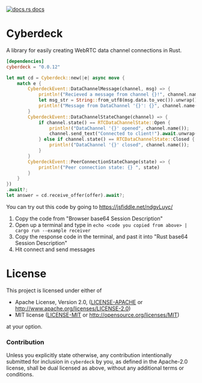<a href="https://docs.rs/cyberdeck"><img src="https://img.shields.io/badge/docs-latest-blue.svg?style=flat-square" alt="docs.rs docs" /></a>

# Cyberdeck
A library for easily creating WebRTC data channel connections in Rust.

```toml
[dependencies]
cyberdeck = "0.0.12"
```

```rust
let mut cd = Cyberdeck::new(|e| async move {
    match e {
        CyberdeckEvent::DataChannelMessage(channel, msg) => {
            println!("Recieved a message from channel {}!", channel.name());
            let msg_str = String::from_utf8(msg.data.to_vec()).unwrap();
            println!("Message from DataChannel '{}': {}", channel.name(), msg_str);
        }
        CyberdeckEvent::DataChannelStateChange(channel) => {
            if channel.state() == RTCDataChannelState::Open {
                println!("DataChannel '{}' opened", channel.name());
                channel.send_text("Connected to client!").await.unwrap();
            } else if channel.state() == RTCDataChannelState::Closed {
                println!("DataChannel '{}' closed", channel.name());
            }
        }
        CyberdeckEvent::PeerConnectionStateChange(state) => {
            println!("Peer connection state: {} ", state)
        }
    }
})
.await?;
let answer = cd.receive_offer(offer).await?;
```

You can try out this code by going to https://jsfiddle.net/ndgvLuyc/

1. Copy the code from "Browser base64 Session Description"
2. Open up a terminal and type in `echo <code you copied from above> | cargo run --example receiver`
3. Copy the response code in the terminal, and past it into "Rust base64 Session Description"
4. Hit connect and send messages

# License

This project is licensed under either of

 * Apache License, Version 2.0, ([LICENSE-APACHE](LICENSE-APACHE) or
   http://www.apache.org/licenses/LICENSE-2.0)
 * MIT license ([LICENSE-MIT](LICENSE-MIT) or
   http://opensource.org/licenses/MIT)

at your option.

### Contribution

Unless you explicitly state otherwise, any contribution intentionally submitted
for inclusion in `cyberdeck` by you, as defined in the Apache-2.0 license, shall be
dual licensed as above, without any additional terms or conditions.
